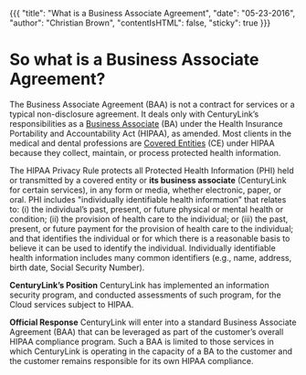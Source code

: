 {{{
  "title": "What is a Business Associate Agreement",
  "date": "05-23-2016",
  "author": "Christian Brown",
  "contentIsHTML": false,
  "sticky": true
}}}

# So what is a Business Associate Agreement?

The Business Associate Agreement (BAA) is not a contract for services or a typical non-disclosure agreement. It deals only with CenturyLink’s responsibilities as a [Business Associate](//www.ctl.io/compliance/hipaa/) (BA) under the Health Insurance Portability and Accountability Act (HIPAA), as amended. Most clients in the medical and dental professions are [Covered Entities](//www.ctl.io/compliance/hipaa/) (CE) under HIPAA because they collect, maintain, or process protected health information.

The HIPAA Privacy Rule protects all Protected Health Information (PHI) held or transmitted by a covered entity or **its business associate** (CenturyLink for certain services), in any form or media, whether electronic, paper, or oral. PHI includes "individually identifiable health information” that relates to: (i) the individual’s past, present, or future physical or mental health or condition; (ii) the provision of health care to the individual; or (iii) the past, present, or future payment for the provision of health care to the individual; and that identifies the individual or for which there is a reasonable basis to believe it can be used to identify the individual. Individually identifiable health information includes many common identifiers (e.g., name, address, birth date, Social Security Number).

**CenturyLink’s Position**
CenturyLink has implemented an information security program, and conducted assessments of such program, for the Cloud services subject to HIPAA.

**Official Response**
CenturyLink will enter into a standard Business Associate Agreement (BAA) that can be leveraged as part of the customer’s overall HIPAA compliance program. Such a BAA is limited to those services in which CenturyLink is operating in the capacity of a BA to the customer and the customer remains responsible for its own HIPAA compliance.
